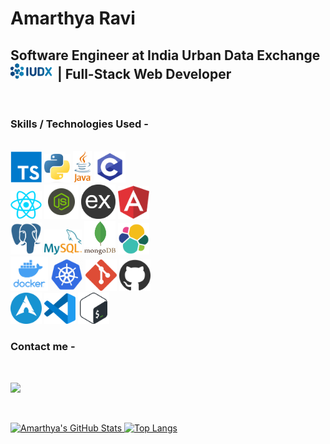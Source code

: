 <!--
**Amarthya03/Amarthya03** is a ✨ _special_ ✨ repository because its `README.md` (this file) appears on your GitHub profile.

Here are some ideas to get you started:

- 🔭 I’m currently working on ...
- 🌱 I’m currently learning ...
- 👯 I’m looking to collaborate on ...
- 🤔 I’m looking for help with ...
- 💬 Ask me about ...
- 📫 How to reach me: ...
- 😄 Pronouns: ...
- ⚡ Fun fact: ...
-->

# Amarthya Ravi

## Software Engineer at India Urban Data Exchange <a href="https://iudx.org.in/" style="text-decoration: none;"><img src="./images/iudx.png" width=70></a> | Full-Stack Web Developer

<br />

### **Skills / Technologies Used** -

<br />

<img src="./images/ts.png" width=50>
<img src="./images/python.svg-183064513" width=42>
<img src="./images/java.png" width=30>
<img src="./images/c.png" width=50>
<br />
<img src="./images/react.png" width=50>
<img src="./images/node.png" width=55>
<img src="./images/express.png" width=55>
<img src="./images/angular.png" width=50>
<br />
<img src="./images/psql.png" width=50>
<img src="./images/mysql.png" width=60>
<img src="./images/mongo.png" width=50>
<img src="./images/elastic.png" width=50>
<br />
<img src="./images/docker.png" width="60">
<img src="./images/kube.png" width=52>
<img src="./images/git.png" width=50>
<img src="./images/github.png"width=50>
<br />
<img src="./images/arch.png" width=50>
<img src="./images/code.png" width=50>
<img src="./images/bash.png" width=50>

<br />

### **Contact me** -

<br />

<a href="https://www.linkedin.com/in/amarthya-ravi-2b66997b/"><img src="https://external-content.duckduckgo.com/iu/?u=https%3A%2F%2Fblog.carltonstaffing.com%2Fwp-content%2Fuploads%2F2020%2F09%2Flinkedin-icon-logo-png-transparent-2048x2048.png&f=1&nofb=1&ipt=3f4cb8983991b232b8ec3149a231ab166e41cdb02d9017c2e3cb350b39320231&ipo=images" width=50 />

<br />

![Amarthya's GitHub Stats](https://github-readme-stats.vercel.app/api?username=Amarthya03&show_icons=true&title_color=ffffff&icon_color=bb2acf&text_color=daf7dc&bg_color=191919)
![Top Langs](https://github-readme-stats.vercel.app/api/top-langs/?username=Amarthya03&layout=compact&langs_count=6&show_icons=true&title_color=ffffff&icon_color=bb2acf&text_color=daf7dc&bg_color=191919)
